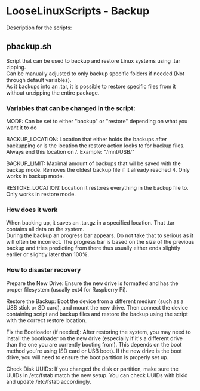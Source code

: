 # LooseLinuxScripts - Backup
Description for the scripts:

## pbackup.sh
Script that can be used to backup and restore Linux systems using .tar zipping. <br />
Can be manually adjusted to only backup specific folders if needed (Not through default variables). <br />
As it backups into an .tar, it is possible to restore specific files from it without unzipping the entire package.

### Variables that can be changed in the script:

MODE: Can be set to either "backup" or "restore" depending on what you want it to do

BACKUP_LOCATION: Location that either holds the backups after backupping or is the location the restore action looks to for backup files. 
Always end this location on /. Example: "/mnt/USB/"

BACKUP_LIMIT: Maximal amount of backups that wil be saved with the backup mode. Removes the oldest backup file if it already reached 4. Only works in backup mode.

RESTORE_LOCATION: Location it restores everything in the backup file to. Only works in restore mode.

### How does it work

When backing up, it saves an .tar.gz in a specified location. That .tar contains all data on the system.<br />
During the backup an progress bar appears. Do not take that to serious as it will often be incorrect. The progress bar is based on the size of the previous backup and tries predicting from there thus usually either ends slightly earlier or slightly later than 100%.

### How to disaster recovery

Prepare the New Drive: Ensure the new drive is formatted and has the proper filesystem (usually ext4 for Raspberry Pi).

Restore the Backup: Boot the device from a different medium (such as a USB stick or SD card), and mount the new drive. Then  connect the device containing script and backup files and restore the backup using the script with the correct restore location.

Fix the Bootloader (if needed): After restoring the system, you may need to install the bootloader on the new drive (especially if it's a different drive than the one you are currently booting from). This depends on the boot method you're using (SD card or USB boot). If the new drive is the boot drive, you will need to ensure the boot partition is properly set up.

Check Disk UUIDs: If you changed the disk or partition, make sure the UUIDs in /etc/fstab match the new setup. You can check UUIDs with blkid and update /etc/fstab accordingly.


